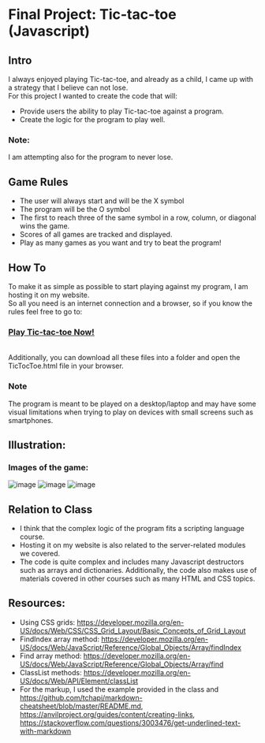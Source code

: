 # Final Project: Tic-tac-toe (Javascript)

## Intro

I always enjoyed playing Tic-tac-toe, and already as a child, I came up with a strategy that I believe can not lose.</br>
For this project I wanted to create the code that will:
- Provide users the ability to play Tic-tac-toe against a program. 
- Create the logic for the program to play well.

### Note:
I am attempting also for the program to never lose.

## Game Rules
- The user will always start and will be the X symbol
- The program will be the O symbol
- The first to reach three of the same symbol in a row, column, or diagonal wins the game.
- Scores of all games are tracked and displayed.
- Play as many games as you want and try to beat the program!

## How To
To make it as simple as possible to start playing against my program, I am hosting it on my website.</br>
So all you need is an internet connection and a browser, so if you know the rules feel free to go to:</br>
### <ins> [Play Tic-tac-toe Now!](https://benjamingomori.com/TicTacToe.html) </ins>
</br>
Additionally, you can download all these files into a folder and open the TicTocToe.html file in your browser.


### Note
The program is meant to be played on a desktop/laptop and may have some visual limitations when trying to play on devices with small screens such as smartphones.

## Illustration:
### Images of the game:
![image](https://user-images.githubusercontent.com/112343827/205463286-c930d45f-03ed-45e4-9c39-a58b635bbf41.png)
![image](https://user-images.githubusercontent.com/112343827/205463321-114cc48e-2149-4799-86cd-2803859c1ae0.png)
![image](https://user-images.githubusercontent.com/112343827/205463302-edf99c95-93ee-40ed-b76a-a545d2e60d8f.png)

## Relation to Class
- I think that the complex logic of the program fits a scripting language course.
- Hosting it on my website is also related to the server-related modules we covered.
- The code is quite complex and includes many Javascript destructors such as arrays and dictionaries.
Additionally, the code also makes use of materials covered in other courses such as many HTML and CSS topics.



## Resources: 
- Using CSS grids: https://developer.mozilla.org/en-US/docs/Web/CSS/CSS_Grid_Layout/Basic_Concepts_of_Grid_Layout
- FindIndex array method: https://developer.mozilla.org/en-US/docs/Web/JavaScript/Reference/Global_Objects/Array/findIndex
- Find array method: https://developer.mozilla.org/en-US/docs/Web/JavaScript/Reference/Global_Objects/Array/find
- ClassList methods: https://developer.mozilla.org/en-US/docs/Web/API/Element/classList
- For the markup, I used the example provided in the class and https://github.com/tchapi/markdown-cheatsheet/blob/master/README.md, https://anvilproject.org/guides/content/creating-links, https://stackoverflow.com/questions/3003476/get-underlined-text-with-markdown
